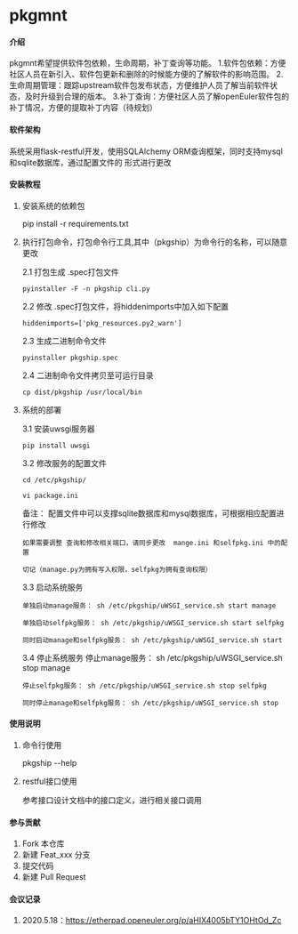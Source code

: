 # pkgmnt

#### 介绍
pkgmnt希望提供软件包依赖，生命周期，补丁查询等功能。
1.软件包依赖：方便社区人员在新引入、软件包更新和删除的时候能方便的了解软件的影响范围。
2.生命周期管理：跟踪upstream软件包发布状态，方便维护人员了解当前软件状态，及时升级到合理的版本。
3.补丁查询：方便社区人员了解openEuler软件包的补丁情况，方便的提取补丁内容（待规划）


#### 软件架构
系统采用flask-restful开发，使用SQLAlchemy ORM查询框架，同时支持mysql和sqlite数据库，通过配置文件的
形式进行更改


#### 安装教程

1.  安装系统的依赖包

    pip install -r requirements.txt

2.  执行打包命令，打包命令行工具,其中（pkgship）为命令行的名称，可以随意更改

    2.1 打包生成 .spec打包文件

        pyinstaller -F -n pkgship cli.py

    2.2 修改 .spec打包文件，将hiddenimports中加入如下配置
        
        hiddenimports=['pkg_resources.py2_warn']
    
    2.3 生成二进制命令文件

        pyinstaller pkgship.spec

    2.4 二进制命令文件拷贝至可运行目录

        cp dist/pkgship /usr/local/bin

3.  系统的部署

    3.1 安装uwsgi服务器

        pip install uwsgi
    
    3.2 修改服务的配置文件

        cd /etc/pkgship/

        vi package.ini
    
    备注： 配置文件中可以支撑sqlite数据库和mysql数据库，可根据相应配置进行修改

        如果需要调整 查询和修改相关端口，请同步更改  mange.ini 和selfpkg.ini 中的配置

        切记（manage.py为拥有写入权限，selfpkg为拥有查询权限）

    3.3 启动系统服务

        单独启动manage服务： sh /etc/pkgship/uWSGI_service.sh start manage

        单独启动selfpkg服务： sh /etc/pkgship/uWSGI_service.sh start selfpkg

        同时启动manage和selfpkg服务： sh /etc/pkgship/uWSGI_service.sh start

    3.4 停止系统服务
        停止manage服务： sh /etc/pkgship/uWSGI_service.sh stop manage

        停止selfpkg服务： sh /etc/pkgship/uWSGI_service.sh stop selfpkg

        同时停止manage和selfpkg服务： sh /etc/pkgship/uWSGI_service.sh stop




#### 使用说明

1.  命令行使用

    pkgship --help

2. restful接口使用

    参考接口设计文档中的接口定义，进行相关接口调用

#### 参与贡献

1.  Fork 本仓库
2.  新建 Feat_xxx 分支
3.  提交代码
4.  新建 Pull Request


#### 会议记录
1.  2020.5.18：https://etherpad.openeuler.org/p/aHIX4005bTY1OHtOd_Zc

